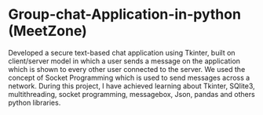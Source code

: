 # Group-chat-Application-in-python (MeetZone)
Developed a secure text-based chat application using Tkinter, built on client/server model in which a user sends a message on the application which is shown to every other user connected to the server. We used the concept of Socket Programming which is used to send messages across a network. During this project, I have achieved learning about Tkinter, SQlite3, multithreading, socket programming, messagebox, Json, pandas and others python libraries.
